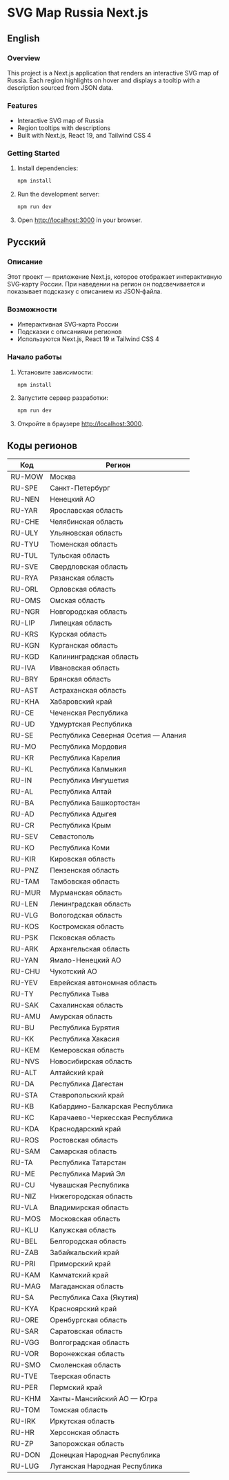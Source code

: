 # SVG Map Russia Next.js

## English

### Overview
This project is a Next.js application that renders an interactive SVG map of Russia. Each region highlights on hover and displays a tooltip with a description sourced from JSON data.

### Features
- Interactive SVG map of Russia
- Region tooltips with descriptions
- Built with Next.js, React 19, and Tailwind CSS 4

### Getting Started
1. Install dependencies:
   ```bash
   npm install
   ```
2. Run the development server:
   ```bash
   npm run dev
   ```
3. Open [http://localhost:3000](http://localhost:3000) in your browser.

## Русский

### Описание
Этот проект — приложение Next.js, которое отображает интерактивную SVG‑карту России. При наведении на регион он подсвечивается и показывает подсказку с описанием из JSON‑файла.

### Возможности
- Интерактивная SVG‑карта России
- Подсказки с описаниями регионов
- Используются Next.js, React 19 и Tailwind CSS 4

### Начало работы
1. Установите зависимости:
   ```bash
   npm install
   ```
2. Запустите сервер разработки:
   ```bash
   npm run dev
   ```
3. Откройте в браузере [http://localhost:3000](http://localhost:3000).

## Коды регионов

| Код    | Регион                              |
| ------ | ----------------------------------- |
| RU-MOW | Москва                              |
| RU-SPE | Санкт-Петербург                     |
| RU-NEN | Ненецкий АО                         |
| RU-YAR | Ярославская область                 |
| RU-CHE | Челябинская область                 |
| RU-ULY | Ульяновская область                 |
| RU-TYU | Тюменская область                   |
| RU-TUL | Тульская область                    |
| RU-SVE | Свердловская область                |
| RU-RYA | Рязанская область                   |
| RU-ORL | Орловская область                   |
| RU-OMS | Омская область                      |
| RU-NGR | Новгородская область                |
| RU-LIP | Липецкая область                    |
| RU-KRS | Курская область                     |
| RU-KGN | Курганская область                  |
| RU-KGD | Калининградская область             |
| RU-IVA | Ивановская область                  |
| RU-BRY | Брянская область                    |
| RU-AST | Астраханская область                |
| RU-KHA | Хабаровский край                    |
| RU-CE  | Чеченская Республика                |
| RU-UD  | Удмуртская Республика               |
| RU-SE  | Республика Северная Осетия — Алания |
| RU-MO  | Республика Мордовия                 |
| RU-KR  | Республика Карелия                  |
| RU-KL  | Республика Калмыкия                 |
| RU-IN  | Республика Ингушетия                |
| RU-AL  | Республика Алтай                    |
| RU-BA  | Республика Башкортостан             |
| RU-AD  | Республика Адыгея                   |
| RU-CR  | Республика Крым                     |
| RU-SEV | Севастополь                         |
| RU-KO  | Республика Коми                     |
| RU-KIR | Кировская область                   |
| RU-PNZ | Пензенская область                  |
| RU-TAM | Тамбовская область                  |
| RU-MUR | Мурманская область                  |
| RU-LEN | Ленинградская область               |
| RU-VLG | Вологодская область                 |
| RU-KOS | Костромская область                 |
| RU-PSK | Псковская область                   |
| RU-ARK | Архангельская область               |
| RU-YAN | Ямало-Ненецкий АО                   |
| RU-CHU | Чукотский АО                        |
| RU-YEV | Еврейская автономная область        |
| RU-TY  | Республика Тыва                     |
| RU-SAK | Сахалинская область                 |
| RU-AMU | Амурская область                    |
| RU-BU  | Республика Бурятия                  |
| RU-KK  | Республика Хакасия                  |
| RU-KEM | Кемеровская область                 |
| RU-NVS | Новосибирская область               |
| RU-ALT | Алтайский край                      |
| RU-DA  | Республика Дагестан                 |
| RU-STA | Ставропольский край                 |
| RU-KB  | Кабардино-Балкарская Республика     |
| RU-KC  | Карачаево-Черкесская Республика     |
| RU-KDA | Краснодарский край                  |
| RU-ROS | Ростовская область                  |
| RU-SAM | Самарская область                   |
| RU-TA  | Республика Татарстан                |
| RU-ME  | Республика Марий Эл                 |
| RU-CU  | Чувашская Республика                |
| RU-NIZ | Нижегородская область               |
| RU-VLA | Владимирская область                |
| RU-MOS | Московская область                  |
| RU-KLU | Калужская область                   |
| RU-BEL | Белгородская область                |
| RU-ZAB | Забайкальский край                  |
| RU-PRI | Приморский край                     |
| RU-KAM | Камчатский край                     |
| RU-MAG | Магаданская область                 |
| RU-SA  | Республика Саха (Якутия)            |
| RU-KYA | Красноярский край                   |
| RU-ORE | Оренбургская область                |
| RU-SAR | Саратовская область                 |
| RU-VGG | Волгоградская область               |
| RU-VOR | Воронежская область                 |
| RU-SMO | Смоленская область                  |
| RU-TVE | Тверская область                    |
| RU-PER | Пермский край                       |
| RU-KHM | Ханты-Мансийский АО — Югра          |
| RU-TOM | Томская область                     |
| RU-IRK | Иркутская область                   |
| RU-HR  | Херсонская область                  |
| RU-ZP  | Запорожская область                 |
| RU-DON | Донецкая Народная Республика        |
| RU-LUG | Луганская Народная Республика       |
